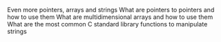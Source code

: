 Even more pointers, arrays and strings
What are pointers to pointers and how to use them
What are multidimensional arrays and how to use them
What are the most common C standard library functions to manipulate strings
